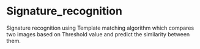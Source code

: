 # Signature_recognition
Signature recognition using Template matching algorithm which compares two images based on Threshold value and predict the similarity between them.
